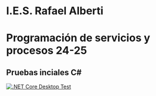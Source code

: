 # I.E.S. Rafael Alberti
# Programación de servicios y procesos 24-25
## Pruebas inciales C#

[![.NET Core Desktop Test](https://github.com/IES-Rafael-Alberti/pi-psp-24-25/actions/workflows/dotnet-desktop.yml/badge.svg)](https://github.com/IES-Rafael-Alberti/pi-psp-24-25/actions/workflows/dotnet-desktop.yml)
